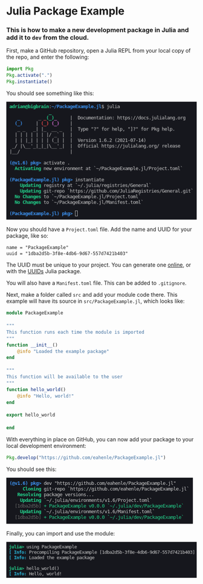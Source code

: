 # Julia Package Example

### This is how to make a new development package in Julia and add it to `dev` from the cloud.

First, make a GitHub repository, open a Julia REPL from your local copy of the repo, and enter the following:

```julia
import Pkg
Pkg.activate(".")
Pkg.instantiate()
```

You should see something like this:

![](step_one.png)

Now you should have a `Project.toml` file.  Add the name and UUID for your package, like so:

```
name = "PackageExample"
uuid = "1dba2d5b-3f8e-4db6-9d67-557d7421b403"
```

The UUID must be unique to your project.  You can generate one [online](https://www.uuidgenerator.net/version4), or with the [UUIDs](https://docs.julialang.org/en/v1/stdlib/UUIDs/) Julia package.

You will also have a `Manifest.toml` file.  This can be added to `.gitignore`.

Next, make a folder called `src` and add your module code there.  This example will have its source in `src/PackageExample.jl`, which looks like:

```julia
module PackageExample

"""
This function runs each time the module is imported
"""
function __init__()
    @info "Loaded the example package"
end

"""
This function will be available to the user
"""
function hello_world()
    @info "Hello, world!"
end

export hello_world

end
```

With everything in place on GitHub, you can now add your package to your local development environment:

```julia
Pkg.develop("https://github.com/eahenle/PackageExample.jl")
```

You should see this:

![](add_to_dev.png)

Finally, you can import and use the module:

![](done.png)
